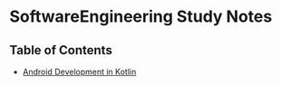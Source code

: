 # SoftwareEngineering Study Notes

## Table of Contents

- [Android Development in Kotlin](https://github.com/eshinhw/SoftwareEngineeringStudyNotes/blob/master/android-kotlin/android-kotlin.md)
